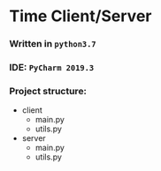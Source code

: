 # Time Client/Server

### Written in `python3.7`
### IDE: `PyCharm 2019.3`


### Project structure:
- client
    - main.py
    - utils.py
- server
    - main.py
    - utils.py
